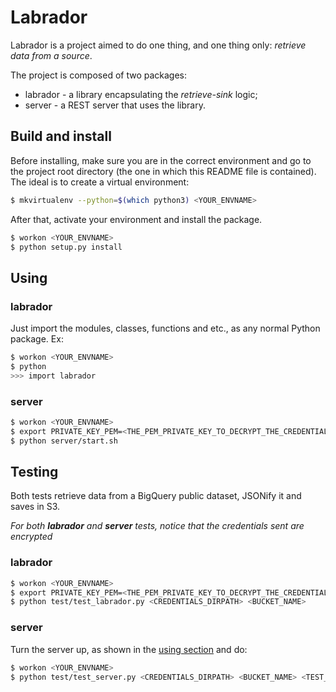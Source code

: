 # Labrador

Labrador is a project aimed to do one thing, and one thing only: *retrieve data from a source*.

The project is composed of two packages:

- labrador - a library encapsulating the *retrieve-sink* logic;
- server - a REST server that uses the library.


## Build and install

Before installing, make sure you are in the correct environment and go to the project root directory (the one in which this README file is contained). The ideal is to create a virtual environment:

```bash
$ mkvirtualenv --python=$(which python3) <YOUR_ENVNAME>
```

After that, activate your environment and install the package.

```bash
$ workon <YOUR_ENVNAME>
$ python setup.py install
```


## Using

### labrador

Just import the modules, classes, functions and etc., as any normal Python package. Ex:

```bash
$ workon <YOUR_ENVNAME>
$ python
>>> import labrador
```

### server

```bash
$ workon <YOUR_ENVNAME>
$ export PRIVATE_KEY_PEM=<THE_PEM_PRIVATE_KEY_TO_DECRYPT_THE_CREDENTIALS>
$ python server/start.sh
```


## Testing

Both tests retrieve data from a BigQuery public dataset, JSONify it and saves in S3.

*For both **labrador** and **server** tests, notice that the credentials sent are encrypted*

### labrador

```bash
$ workon <YOUR_ENVNAME>
$ export PRIVATE_KEY_PEM=<THE_PEM_PRIVATE_KEY_TO_DECRYPT_THE_CREDENTIALS>
$ python test/test_labrador.py <CREDENTIALS_DIRPATH> <BUCKET_NAME>
```

### server

Turn the server up, as shown in the [using section](#server) and do:

```bash
$ workon <YOUR_ENVNAME>
$ python test/test_server.py <CREDENTIALS_DIRPATH> <BUCKET_NAME> <TEST_ID>
```
